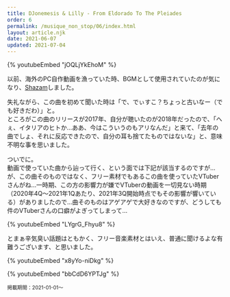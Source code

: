 ```yaml
---
title: DJonemesis & Lilly - From Eldorado To The Pleiades
order: 6
permalink: /musique_non_stop/06/index.html
layout: article.njk
date: 2021-06-07
updated: 2021-07-04
---
```


{% youtubeEmbed "jOQLjYkEhoM" %}

以前、海外のPC自作動画を漁っていた時、BGMとして使用されていたのが気になり、[Shazam](https://www.shazam.com/ja)しました。

失礼ながら、この曲を初めて聞いた時は「で、でぃすこ？ちょっと古いなー（でも好きだわ）」と。  
ところがこの曲のリリースが2017年、自分が聴いたのが2018年だったので、「へぇ、イタリアのヒトか…ああ、今はこういうのもアリなんだ」と来て、「去年の曲でしょ、それに反応できたので、自分の耳も捨てたものではないな」と、意味不明な事を思いました。

ついでに。  
動画で使っていた曲から辿って行く、という面では下記が該当するのですが…が、この曲そのものではなく、フリー素材でもあるこの曲を使っていたVTuberさんがね…一時期、この方の影響力が嫌でVTuberの動画を一切見ない時期（2020年4Q〜2021年1Qあたり、2021年3Q開始時点でもその影響が響いている）がありましたので…曲そのものはアゲアゲで大好きなのですが、どうしても件のVTuberさんの口癖がよぎってしまって…

{% youtubeEmbed "LYgrG_Fhyu8" %}

とまぁ辛気臭い話題はともかく、フリー音楽素材とはいえ、普通に聞けるよな有難うございます、と思いました。

{% youtubeEmbed "x8yYo-niDkg" %}

{% youtubeEmbed "bbCdD6YPTJg" %}

<small>掲載期間：2021-01-01〜</small>
